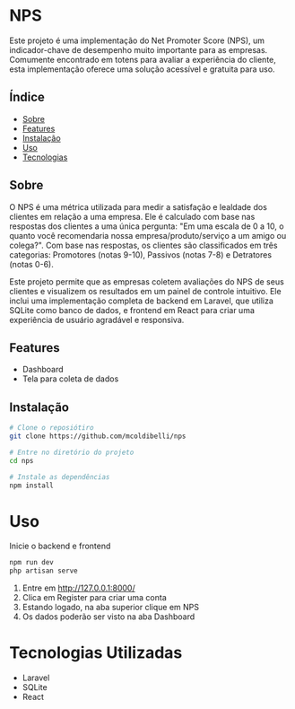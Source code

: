 # NPS

Este projeto é uma implementação do Net Promoter Score (NPS), um indicador-chave de desempenho muito importante para as empresas. Comumente encontrado em totens para avaliar a experiência do cliente, esta implementação oferece uma solução acessível e gratuita para uso.

## Índice

- [Sobre](#sobre)
- [Features](#features)
- [Instalação](#instalação)
- [Uso](#uso)
- [Tecnologias](#tecnologias)

## Sobre


O NPS é uma métrica utilizada para medir a satisfação e lealdade dos clientes em relação a uma empresa. Ele é calculado com base nas respostas dos clientes a uma única pergunta: "Em uma escala de 0 a 10, o quanto você recomendaria nossa empresa/produto/serviço a um amigo ou colega?". Com base nas respostas, os clientes são classificados em três categorias: Promotores (notas 9-10), Passivos (notas 7-8) e Detratores (notas 0-6).

Este projeto permite que as empresas coletem avaliações do NPS de seus clientes e visualizem os resultados em um painel de controle intuitivo. Ele inclui uma implementação completa de backend em Laravel, que utiliza SQLite como banco de dados, e frontend em React para criar uma experiência de usuário agradável e responsiva.

## Features

- Dashboard
- Tela para coleta de dados

## Instalação


```bash
# Clone o reposiótiro
git clone https://github.com/mcoldibelli/nps

# Entre no diretório do projeto
cd nps

# Instale as dependências
npm install
```

# Uso
Inicie o backend e frontend

```bash
npm run dev
php artisan serve
```
1. Entre em http://127.0.0.1:8000/
2. Clica em Register para criar uma conta
3. Estando logado, na aba superior clique em NPS
4. Os dados poderão ser visto na aba Dashboard


# Tecnologias Utilizadas
- Laravel
- SQLite
- React